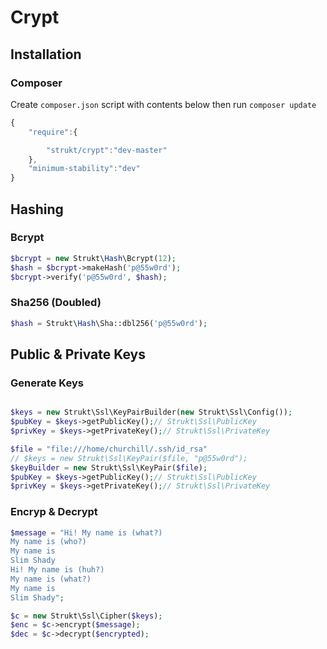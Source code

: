 Crypt
=====

## Installation

### Composer

Create `composer.json` script with contents below then run `composer update`

```js
{
    "require":{

        "strukt/crypt":"dev-master"
    },
    "minimum-stability":"dev"
}
```

## Hashing

### Bcrypt

```php
$bcrypt = new Strukt\Hash\Bcrypt(12);
$hash = $bcrypt->makeHash('p@55w0rd');
$bcrypt->verify('p@55w0rd', $hash);
```

### Sha256 (Doubled)

```php
$hash = Strukt\Hash\Sha::dbl256('p@55w0rd');
```

## Public & Private Keys

### Generate Keys

```php

$keys = new Strukt\Ssl\KeyPairBuilder(new Strukt\Ssl\Config());
$pubKey = $keys->getPublicKey();// Strukt\Ssl\PublicKey
$privKey = $keys->getPrivateKey();// Strukt\Ssl\PrivateKey

$file = "file:///home/churchill/.ssh/id_rsa"
// $keys = new Strukt\Ssl\KeyPair($file, "p@55w0rd");
$keyBuilder = new Strukt\Ssl\KeyPair($file);
$pubKey = $keys->getPublicKey();// Strukt\Ssl\PublicKey
$privKey = $keys->getPrivateKey();// Strukt\Ssl\PrivateKey

```

### Encryp & Decrypt

```php
$message = "Hi! My name is (what?)
My name is (who?)
My name is
Slim Shady
Hi! My name is (huh?)
My name is (what?)
My name is
Slim Shady";

$c = new Strukt\Ssl\Cipher($keys);
$enc = $c->encrypt($message);
$dec = $c->decrypt($encrypted);
```